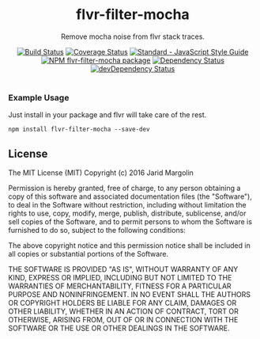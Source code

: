 <h1 align="center">flvr-filter-mocha</h1>
<div align="center">
  <p>Remove mocha noise from flvr stack traces.</p>
  <div>
  <a href="https://travis-ci.org/jaridmargolin/flvr-filter-mocha"><img src="https://travis-ci.org/jaridmargolin/flvr-filter-mocha.svg?branch=master" alt="Build Status"></a>
  <a href="https://coveralls.io/github/jaridmargolin/flvr-filter-mocha?branch=master"><img src="https://coveralls.io/repos/github/jaridmargolin/flvr-filter-mocha/badge.svg?branch=master" alt="Coverage Status"></a>
  <a href="http://standardjs.com/"><img src="https://img.shields.io/badge/code%20style-standard-brightgreen.svg" alt="Standard - JavaScript Style Guide"></a>
  </div>
  <div>
  <a href="https://npmjs.org/package/flvr-filter-mocha"><img src="https://img.shields.io/npm/v/flvr-filter-mocha.svg" alt="NPM flvr-filter-mocha package"></a>
  <a href="https://david-dm.org/jaridmargolin/flvr-filter-mocha"><img src="https://david-dm.org/jaridmargolin/flvr-filter-mocha.svg" alt="Dependency Status"></a>
  <a href="https://david-dm.org/jaridmargolin/flvr-filter-mocha#info=devDependencies"><img src="https://david-dm.org/jaridmargolin/flvr-filter-mocha/dev-status.svg" alt="devDependency Status"></a>
  </div>
</div>
<br>

### Example Usage

Just install in your package and flvr will take care of the rest.


```
npm install flvr-filter-mocha --save-dev
```


## License

The MIT License (MIT) Copyright (c) 2016 Jarid Margolin

Permission is hereby granted, free of charge, to any person obtaining a copy of this software and associated documentation files (the "Software"), to deal in the Software without restriction, including without limitation the rights to use, copy, modify, merge, publish, distribute, sublicense, and/or sell copies of the Software, and to permit persons to whom the Software is furnished to do so, subject to the following conditions:

The above copyright notice and this permission notice shall be included in all copies or substantial portions of the Software.

THE SOFTWARE IS PROVIDED "AS IS", WITHOUT WARRANTY OF ANY KIND, EXPRESS OR IMPLIED, INCLUDING BUT NOT LIMITED TO THE WARRANTIES OF MERCHANTABILITY, FITNESS FOR A PARTICULAR PURPOSE AND NONINFRINGEMENT. IN NO EVENT SHALL THE AUTHORS OR COPYRIGHT HOLDERS BE LIABLE FOR ANY CLAIM, DAMAGES OR OTHER LIABILITY, WHETHER IN AN ACTION OF CONTRACT, TORT OR OTHERWISE, ARISING FROM, OUT OF OR IN CONNECTION WITH THE SOFTWARE OR THE USE OR OTHER DEALINGS IN THE SOFTWARE.
